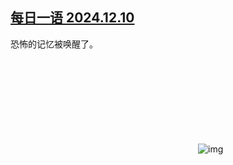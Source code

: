 <!--1733861510000-->
[每日一语 2024.12.10](https://chinadigitaltimes.net/chinese/713834.html)
------

<p>恐怖的记忆被唤醒了。</p><p><img decoding="async" src="data:image/svg+xml,%3Csvg%20xmlns='http://www.w3.org/2000/svg'%20viewBox='0%200%200%200'%3E%3C/svg%3E" alt="img" data-lazy-src="https://chinadigitaltimes.net/chinese/files/2024/12/2024.12.10.png"><noscript><img decoding="async" src="https://chinadigitaltimes.net/chinese/files/2024/12/2024.12.10.png" alt="img"></noscript></p><div class="addtoany_share_save_container addtoany_content addtoany_content_bottom"><div class="a2a_kit a2a_kit_size_32 addtoany_list" data-a2a-url="https://chinadigitaltimes.net/chinese/713834.html" data-a2a-title="每日一语 2024.12.10"><a class="a2a_button_facebook" href="https://www.addtoany.com/add_to/facebook?linkurl=https%3A%2F%2Fchinadigitaltimes.net%2Fchinese%2F713834.html&amp;linkname=%E6%AF%8F%E6%97%A5%E4%B8%80%E8%AF%AD%202024.12.10" title="Facebook" rel="nofollow noopener" target="_blank"></a><a class="a2a_button_twitter" href="https://www.addtoany.com/add_to/twitter?linkurl=https%3A%2F%2Fchinadigitaltimes.net%2Fchinese%2F713834.html&amp;linkname=%E6%AF%8F%E6%97%A5%E4%B8%80%E8%AF%AD%202024.12.10" title="Twitter" rel="nofollow noopener" target="_blank"></a><a class="a2a_button_telegram" href="https://www.addtoany.com/add_to/telegram?linkurl=https%3A%2F%2Fchinadigitaltimes.net%2Fchinese%2F713834.html&amp;linkname=%E6%AF%8F%E6%97%A5%E4%B8%80%E8%AF%AD%202024.12.10" title="Telegram" rel="nofollow noopener" target="_blank"></a><a class="a2a_button_reddit" href="https://www.addtoany.com/add_to/reddit?linkurl=https%3A%2F%2Fchinadigitaltimes.net%2Fchinese%2F713834.html&amp;linkname=%E6%AF%8F%E6%97%A5%E4%B8%80%E8%AF%AD%202024.12.10" title="Reddit" rel="nofollow noopener" target="_blank"></a><a class="a2a_button_whatsapp" href="https://www.addtoany.com/add_to/whatsapp?linkurl=https%3A%2F%2Fchinadigitaltimes.net%2Fchinese%2F713834.html&amp;linkname=%E6%AF%8F%E6%97%A5%E4%B8%80%E8%AF%AD%202024.12.10" title="WhatsApp" rel="nofollow noopener" target="_blank"></a><a class="a2a_button_email" href="https://www.addtoany.com/add_to/email?linkurl=https%3A%2F%2Fchinadigitaltimes.net%2Fchinese%2F713834.html&amp;linkname=%E6%AF%8F%E6%97%A5%E4%B8%80%E8%AF%AD%202024.12.10" title="Email" rel="nofollow noopener" target="_blank"></a><a class="a2a_button_copy_link" href="https://www.addtoany.com/add_to/copy_link?linkurl=https%3A%2F%2Fchinadigitaltimes.net%2Fchinese%2F713834.html&amp;linkname=%E6%AF%8F%E6%97%A5%E4%B8%80%E8%AF%AD%202024.12.10" title="Copy Link" rel="nofollow noopener" target="_blank"></a><a class="a2a_dd addtoany_share_save addtoany_share" href="https://www.addtoany.com/share"></a></div></div>
